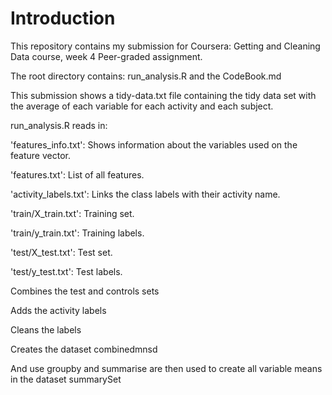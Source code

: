 # Introduction

This repository contains my submission for Coursera: Getting and Cleaning Data course, week 4 Peer-graded assignment.

The root directory contains:
run_analysis.R and the CodeBook.md

This submission shows a tidy-data.txt file containing the tidy data set with the average of each variable for each activity and each subject.

run_analysis.R reads in:

'features_info.txt': Shows information about the variables used on the feature vector.

'features.txt': List of all features.

'activity_labels.txt': Links the class labels with their activity name.

'train/X_train.txt': Training set.

'train/y_train.txt': Training labels.

'test/X_test.txt': Test set.

'test/y_test.txt': Test labels.

Combines the test and controls sets

Adds the activity labels

Cleans the labels

Creates the dataset combinedmnsd

And use groupby and summarise are then used to create all variable means in the dataset summarySet
